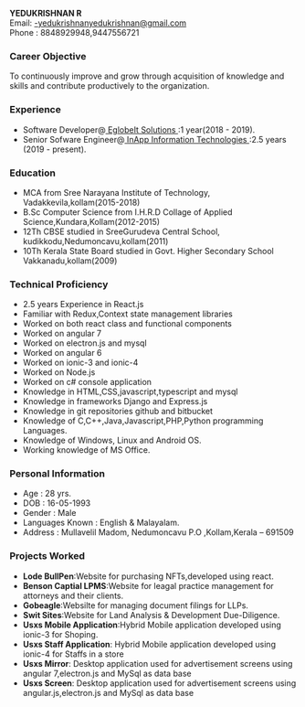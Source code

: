 **YEDUKRISHNAN R** <br>
Email: -yedukrishnanyedukrishnan@gmail.com<br>
Phone : 8848929948,9447556721

### Career Objective

To continuously improve and grow through acquisition of knowledge and skills and contribute productively to the organization.
### Experience
- Software Developer@<a href="https://www.eglobeits.com/">  EglobeIt Solutions  </a>:1 year(2018 - 2019).
- Senior Sofware Engineer@<a href="https://inapp.com/">  InApp Information Technologies  </a>:2.5 years (2019 - present).

### Education
- MCA from Sree Narayana Institute of Technology, Vadakkevila,kollam(2015-2018)
- B.Sc Computer Science from I.H.R.D Collage of Applied Science,Kundara,Kollam(2012-2015) 
- 12Th CBSE studied in SreeGurudeva Central School, kudikkodu,Nedumoncavu,kollam(2011)
- 10Th Kerala State Board studied in Govt. Higher Secondary School Vakkanadu,kollam(2009)


### Technical Proficiency
- 2.5 years Experience in React.js
- Familiar with Redux,Context state management libraries
- Worked on both react class and functional components
- Worked on angular 7
- Worked on electron.js and mysql
- Worked on angular 6
- Worked on ionic-3 and ionic-4
- Worked on Node.js
- Worked on c# console application 
- Knowledge in HTML,CSS,javascript,typescript and mysql
- Knowledge in frameworks Django and Express.js 
- Knowledge in git repositories github and bitbucket
- Knowledge of C,C++,Java,Javascript,PHP,Python programming Languages.
- Knowledge of Windows, Linux and Android OS.
- Working knowledge of MS Office.

### Personal Information
- Age : 28 yrs.
- DOB : 16-05-1993
- Gender : Male
- Languages Known : English & Malayalam.
- Address : Mullavelil Madom, Nedumoncavu P.O ,Kollam,Kerala – 691509

### Projects Worked
- **Lode BullPen**:Website for purchasing NFTs,developed using react.
- **Benson Captial LPMS**:Website for leagal practice management for attorneys and their clients.
- **Gobeagle**:Websilte for managing document filings for LLPs.
- **Swit Sites**:Website for Land Analysis & Development Due-Diligence.
- **Usxs Mobile Application**:Hybrid  Mobile application developed using ionic-3 for Shoping.
- **Usxs Staff Application**:  Hybrid  Mobile application developed using ionic-4 for Staffs in a store
- **Usxs Mirror**: Desktop application used for advertisement screens using angular 7,electron.js and MySql as data base
- **Usxs Screen**: Desktop application used for advertisement screens using angular.js,electron.js and MySql as data base
